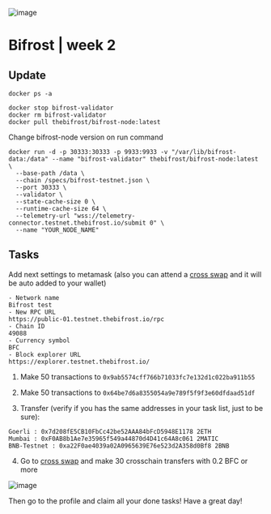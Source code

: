 ![image](https://user-images.githubusercontent.com/84589100/197594943-f9bd7b2d-705c-4c38-9e80-7c402f958890.png)

# Bifrost | week 2

## Update
```
docker ps -a
```
```
docker stop bifrost-validator
docker rm bifrost-validator
docker pull thebifrost/bifrost-node:latest
```
Change bifrost-node version on run command
```
docker run -d -p 30333:30333 -p 9933:9933 -v "/var/lib/bifrost-data:/data" --name "bifrost-validator" thebifrost/bifrost-node:latest \
  --base-path /data \
  --chain /specs/bifrost-testnet.json \
  --port 30333 \
  --validator \
  --state-cache-size 0 \
  --runtime-cache-size 64 \
  --telemetry-url "wss://telemetry-connector.testnet.thebifrost.io/submit 0" \
  --name "YOUR_NODE_NAME"
```

## Tasks

Add next settings to metamask (also you can attend a [cross swap](https://start.testnet.thebifrost.io/) and it will be auto added to your wallet)
```
- Network name
Bifrost test
- New RPC URL
https://public-01.testnet.thebifrost.io/rpc
- Chain ID
49088
- Currency symbol
BFC
- Block explorer URL
https://explorer.testnet.thebifrost.io/
```

1) Make 50 transactions to `0x9ab5574cff766b71033fc7e132d1c022ba911b55`

2) Make 50 transactions to `0x64be7d6a8355054a9e789f5f9f3e60dfdaad51df`

3) Transfer (verify if you has the same addresses in your task list, just to be sure):
```
Goerli : 0x7d208fE5CB10FbCc42be52AAA84bFcD5948E1178 2ETH
Mumbai : 0xF0AB8b1Ae7e35965f549a44870d4D41c64A8c061 2MATIC
BNB-Testnet : 0xa22F0ae4039a02A0965639E76e523d2A358d0Bf8 2BNB
```

4) Go to [cross swap](https://start.testnet.thebifrost.io/) and make 30 crosschain transfers with 0.2 BFC or more

![image](https://user-images.githubusercontent.com/84589100/197594702-c45f89d7-c3a6-4c4d-bc6b-223852c63b7d.png)

Then go to the profile and claim all your done tasks! Have a great day!
